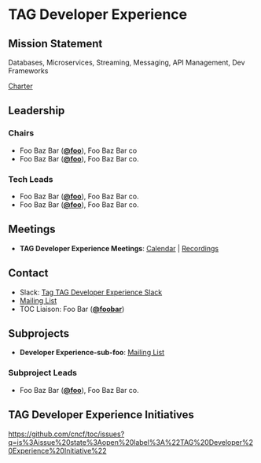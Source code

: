 # TAG Developer Experience

## Mission Statement
Databases, Microservices, Streaming, Messaging, API Management, Dev Frameworks


[Charter](./charter.md)

## Leadership
### Chairs
- Foo Baz Bar (**[@foo](https://github.com/foo)**), Foo Baz Bar co
- Foo Baz Bar (**[@foo](https://github.com/foo)**), Foo Baz Bar co.
### Tech Leads
- Foo Baz Bar (**[@foo](https://github.com/foo)**), Foo Baz Bar co.
- Foo Baz Bar (**[@foo](https://github.com/foo)**), Foo Baz Bar co.

## Meetings
- **TAG Developer Experience Meetings**: [Calendar](https://zoom-lfx.platform.linuxfoundation.org/meetings/tag-developer-experience?view=list) | [Recordings](https://www.youtube.com/playlist?foo)

## Contact
- Slack: [Tag TAG Developer Experience Slack](https://cloud-native.slack.com/archives/https://cloud-native.slack.com/archives/C08KGCXB458)
- [Mailing List](https://lists.cncf.io/g/cncf-tag-developer-experience/)
- TOC Liaison: Foo Bar (**[@foobar](https://github.com/foobar)**)

## Subprojects
- **Developer Experience-sub-foo**: [Mailing List](https://lists.cncf.io/g/cncf-tag-developer-experience/)
### Subproject Leads
- Foo Baz Bar (**[@foo](https://github.com/foo)**), Foo Baz Bar co.
## TAG Developer Experience Initiatives
https://github.com/cncf/toc/issues?q=is%3Aissue%20state%3Aopen%20label%3A%22TAG%20Developer%20Experience%20Initiative%22